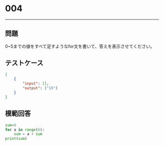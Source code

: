# 004

---
## 問題

0~5までの値をすべて足すようなfor文を書いて、答えを表示させてください。

## テストケース

```json
[
	{
		"input": [],
		"output": ["15"]
  	}
]
```

## 模範回答
```python
sum=0
for a in range(6):
	sum = a + sum
print(sum)
```

